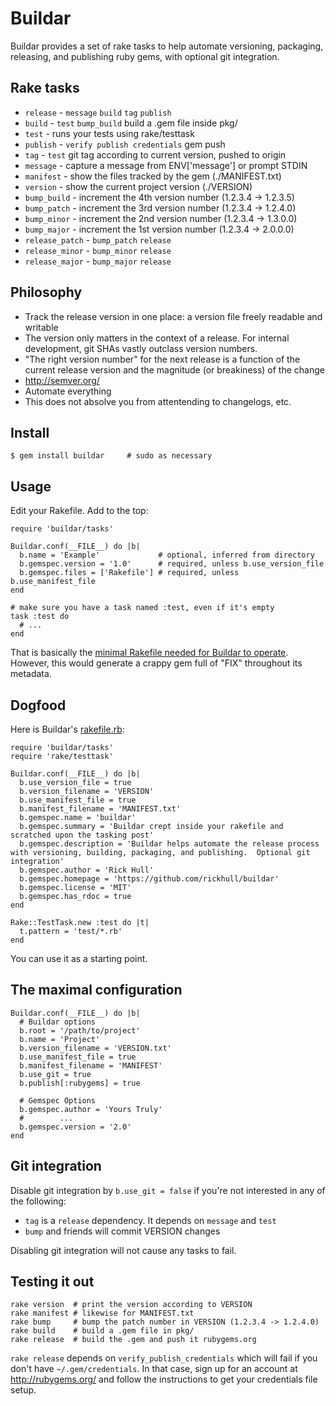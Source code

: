 Buildar
=======
Buildar provides a set of rake tasks to help automate versioning, packaging, releasing, and publishing ruby gems, with optional git integration.

Rake tasks
----------
* `release` - `message` `build` `tag` `publish`
* `build` - `test` `bump_build` build a .gem file inside pkg/
* `test` - runs your tests using rake/testtask
* `publish` - `verify publish credentials` gem push
* `tag` - `test` git tag according to current version, pushed to origin
* `message` - capture a message from ENV['message'] or prompt STDIN
* `manifest` - show the files tracked by the gem (./MANIFEST.txt)
* `version` - show the current project version (./VERSION)
* `bump_build` - increment the 4th version number (1.2.3.4 -> 1.2.3.5)
* `bump_patch` - increment the 3rd version number (1.2.3.4 -> 1.2.4.0)
* `bump_minor` - increment the 2nd version number (1.2.3.4 -> 1.3.0.0)
* `bump_major` - increment the 1st version number (1.2.3.4 -> 2.0.0.0)
* `release_patch` - `bump_patch` `release`
* `release_minor` - `bump_minor` `release`
* `release_major` - `bump_major` `release`

Philosophy
----------
* Track the release version in one place: a version file freely readable and writable
* The version only matters in the context of a release.  For internal development, git SHAs vastly outclass version numbers.
* "The right version number" for the next release is a function of the current release version and the magnitude (or breakiness) of the change
* http://semver.org/
* Automate everything
* This does not absolve you from attentending to changelogs, etc.

Install
-------
    $ gem install buildar     # sudo as necessary

Usage
-----
Edit your Rakefile.  Add to the top:

    require 'buildar/tasks'

    Buildar.conf(__FILE__) do |b|
      b.name = 'Example'             # optional, inferred from directory
	  b.gemspec.version = '1.0'      # required, unless b.use_version_file
	  b.gemspec.files = ['Rakefile'] # required, unless b.use_manifest_file
    end

    # make sure you have a task named :test, even if it's empty
    task :test do
	  # ...
    end

That is basically the [minimal Rakefile needed for Buildar to operate](https://github.com/rickhull/buildar/blob/master/examples/minimal.rb).  However, this would generate a crappy gem full of "FIX" throughout its metadata.

Dogfood
-------
Here is Buildar's [rakefile.rb](https://github.com/rickhull/buildar/blob/master/rakefile.rb):

    require 'buildar/tasks'
    require 'rake/testtask'

    Buildar.conf(__FILE__) do |b|
	  b.use_version_file = true
      b.version_filename = 'VERSION'
	  b.use_manifest_file = true
	  b.manifest_filename = 'MANIFEST.txt'
	  b.gemspec.name = 'buildar'
	  b.gemspec.summary = 'Buildar crept inside your rakefile and scratched upon the tasking post'
	  b.gemspec.description = 'Buildar helps automate the release process with versioning, building, packaging, and publishing.  Optional git integration'
	  b.gemspec.author = 'Rick Hull'
	  b.gemspec.homepage = 'https://github.com/rickhull/buildar'
	  b.gemspec.license = 'MIT'
	  b.gemspec.has_rdoc = true
	end

    Rake::TestTask.new :test do |t|
	  t.pattern = 'test/*.rb'
	end


You can use it as a starting point.

The maximal configuration
---------------------
    Buildar.conf(__FILE__) do |b|
      # Buildar options
      b.root = '/path/to/project'
	  b.name = 'Project'
	  b.version_filename = 'VERSION.txt'
	  b.use_manifest_file = true
	  b.manifest_filename = 'MANIFEST'
	  b.use_git = true
	  b.publish[:rubygems] = true

	  # Gemspec Options
	  b.gemspec.author = 'Yours Truly'
	  #        ...
	  b.gemspec.version = '2.0'
	end

Git integration
---------------
Disable git integration by `b.use_git = false` if you're not interested in any of the following:

* `tag` is a `release` dependency.  It depends on `message` and `test`
* `bump` and friends will commit VERSION changes

Disabling git integration will not cause any tasks to fail.

Testing it out
--------------
    rake version  # print the version according to VERSION
    rake manifest # likewise for MANIFEST.txt
    rake bump     # bump the patch number in VERSION (1.2.3.4 -> 1.2.4.0)
    rake build    # build a .gem file in pkg/
    rake release  # build the .gem and push it rubygems.org

`rake release` depends on `verify_publish_credentials` which will fail if you don't have `~/.gem/credentials`.  In that case, sign up for an account at http://rubygems.org/ and follow the instructions to get your credentials file setup.
